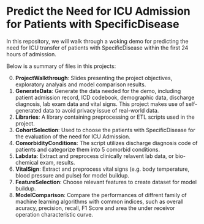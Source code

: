 # Predict the Need for ICU Admission for Patients with SpecificDisease

In this repository, we will walk through a woking demo for predicting the need for ICU transfer of patients with SpecificDisease within the first 24 hours of admission.

Below is a summary of files in this projects:

0. __**ProjectWalkthrough**__: Slides presenting the project objectives, exploratory analyais and model comparison results.
1. __**GenerateData**__: Generate the data needed for the demo, including patient admission record, ICD codebook, demographic data, discharge diagnosis, lab exam data and vital signs.                          This project makes use of self-generated data to avoid privacy issue of real-world data.
2. __**Libraries**__: A library containing preprocessing or ETL scripts used in the project.
3. __**CohortSelection**__: Used to choose the patients with SpecificDisease for the evaluation of the need for ICU Admission.
4. __**ComorbidityConditions**__: The script utilizes discharge diagnosis code of patients and categorize them into 5 comorbid conditions.
5. __**Labdata**__: Extract and preprocess clinically relavent lab data, or bio-chemical exam, results.
6. __**VitalSign**__: Extract and preprocess vital signs (e.g. body temperature, blood pressure and pulse) for model buildup.
7. __**FeatureSelection**__: Choose relevant features to create dataset for model buildup.
8. __**ModelComparison**__: Compare the performances of diffrent family of machine learning algorithms with common indices, such as overall acuracy, precision, recall, F1 Score and area the under receivor operation characteristic curve.
